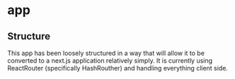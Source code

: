 # app

## Structure

This app has been loosely structured in a way that will allow it to be converted to a next.js application relatively simply. It is currently using ReactRouter (specifically HashRouther) and handling everything client side.
